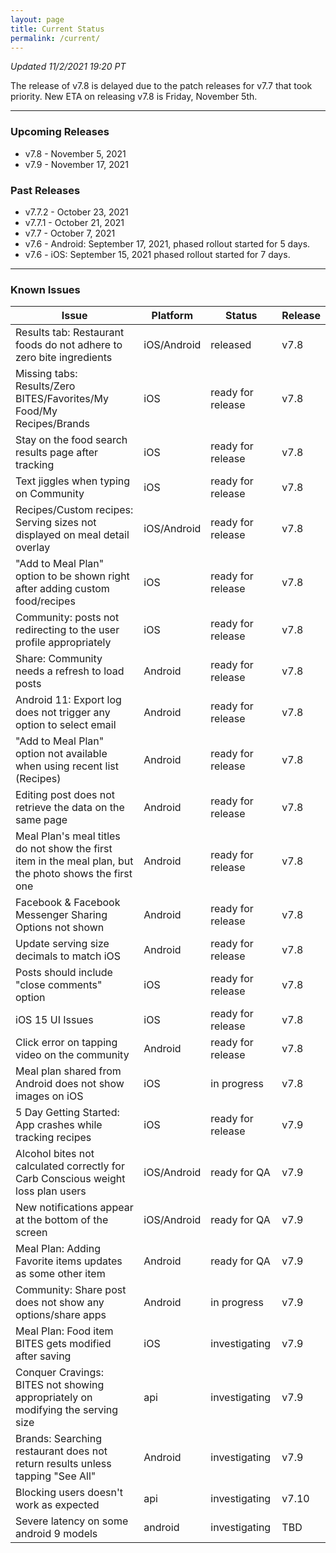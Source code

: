```yaml
---
layout: page
title: Current Status
permalink: /current/
---
```


_Updated 11/2/2021 19:20 PT_

The release of v7.8 is delayed due to the patch releases for v7.7 that took priority. New ETA on releasing v7.8 is Friday, November 5th. 

***

### Upcoming Releases
- v7.8    - November 5, 2021
- v7.9    - November 17, 2021
 
### Past Releases
- v7.7.2  - October 23, 2021
- v7.7.1  - October 21, 2021
- v7.7    - October 7, 2021
- v7.6    - Android: September 17, 2021, phased rollout started for 5 days.
- v7.6    - iOS: September 15, 2021 phased rollout started for 7 days.

***

### Known Issues

|Issue                          |Platform   | Status    | Release           |
| ---                           | ---       | ---       | ---               |
|Results tab: Restaurant foods do not adhere to zero bite ingredients |iOS/Android|released | v7.8|
|Missing tabs: Results/Zero BITES/Favorites/My Food/My Recipes/Brands |iOS|ready for release| v7.8|
|Stay on the food search results page after tracking|iOS|ready for release| v7.8|
|Text jiggles when typing on Community|iOS|ready for release| v7.8|
|Recipes/Custom recipes: Serving sizes not displayed on meal detail overlay |iOS/Android|ready for release| v7.8|
|"Add to Meal Plan" option to be shown right after adding custom food/recipes |iOS|ready for release| v7.8|
|Community: posts not redirecting to the user profile appropriately |iOS|ready for release| v7.8|
|Share: Community needs a refresh to load posts |Android|ready for release| v7.8|
|Android 11: Export log does not trigger any option to select email |Android|ready for release| v7.8|
|"Add to Meal Plan" option not available when using recent list (Recipes) |Android|ready for release| v7.8|
|Editing post does not retrieve the data on the same page |Android|ready for release| v7.8|
|Meal Plan's meal titles do not show the first item in the meal plan, but the photo shows the first one |Android|ready for release| v7.8|
|Facebook & Facebook Messenger Sharing Options not shown  |Android|ready for release| v7.8|
|Update serving size decimals to match iOS|Android|ready for release| v7.8|
|Posts should include "close comments" option |iOS|ready for release| v7.8|
|iOS 15 UI Issues|iOS|ready for release| v7.8|
|Click error on tapping video on the community |Android|ready for release| v7.8|
|Meal plan shared from Android does not show images on iOS|iOS|in progress| v7.8|
|5 Day Getting Started: App crashes while tracking recipes |iOS|ready for release| v7.9|
|Alcohol bites not calculated correctly for Carb Conscious weight loss plan users |iOS/Android|ready for QA| v7.9|
|New notifications appear at the bottom of the screen |iOS/Android|ready for QA| v7.9|
|Meal Plan: Adding Favorite items updates as some other item|Android|ready for QA| v7.9|
|Community: Share post does not show any options/share apps|Android|in progress| v7.9|
|Meal Plan: Food item BITES gets modified after saving|iOS|investigating| v7.9|
|Conquer Cravings: BITES not showing appropriately on modifying the serving size|api|investigating| v7.9|
|Brands: Searching restaurant does not return results unless tapping "See All"|Android|investigating| v7.9|
|Blocking users doesn't work as expected|api|investigating| v7.10|
|Severe latency on some android 9 models|android|investigating| TBD|
